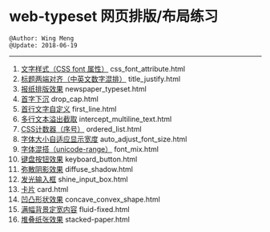 # web-typeset 网页排版/布局练习
    @Author: Wing Meng
    @Update: 2018-06-19
---
1. [文字样式（CSS font 属性）](https://wingmeng.github.io/web-typeset/pages/css_font_attribute.html) css_font_attribute.html
1. [标题两端对齐（中英文数字混排）](https://wingmeng.github.io/web-typeset/pages/title_justify.html?20180328) title_justify.html
1. [报纸排版效果](https://wingmeng.github.io/web-typeset/pages/newspaper_typeset.html) newspaper_typeset.html
1. [首字下沉](https://wingmeng.github.io/web-typeset/pages/drop_cap.html) drop_cap.html
1. [首行文字自定义](https://wingmeng.github.io/web-typeset/pages/first_line.html) first_line.html
1. [多行文本溢出截取](https://wingmeng.github.io/web-typeset/pages/intercept_multiline_text.html) intercept_multiline_text.html
1. [CSS计数器（序号）](https://wingmeng.github.io/web-typeset/pages/ordered_list.html) ordered_list.html
1. [字体大小自适应显示宽度](https://wingmeng.github.io/web-typeset/pages/auto_adjust_font_size.html) auto_adjust_font_size.html
1. [字体混搭（unicode-range）](https://wingmeng.github.io/web-typeset/pages/font_mix.html) font_mix.html
1. [键盘按钮效果](https://wingmeng.github.io/web-typeset/pages/keyboard_button.html) keyboard_button.html
1. [弥散阴影效果](https://wingmeng.github.io/web-typeset/pages/diffuse_shadow.html) diffuse_shadow.html
1. [发光输入框](https://wingmeng.github.io/web-typeset/pages/shine_input_box.html) shine_input_box.html
1. [卡片](https://wingmeng.github.io/web-typeset/pages/card.html) card.html
1. [凹凸形状效果](https://wingmeng.github.io/web-typeset/pages/concave_convex_shape.html) concave_convex_shape.html
1. [满幅背景定宽内容](https://wingmeng.github.io/web-typeset/pages/fluid-fixed.html) fluid-fixed.html
1. [堆叠纸张效果](https://wingmeng.github.io/web-typeset/pages/stacked-paper.html) stacked-paper.html

